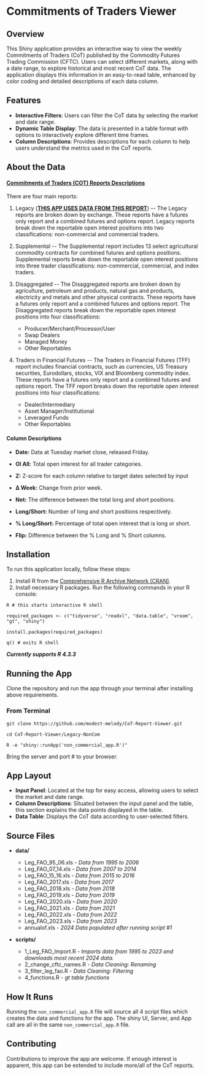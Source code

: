 # Commitments of Traders Viewer

## Overview
This Shiny application provides an interactive way to view the weekly Commitments of Traders (CoT) published by the Commodity Futures Trading Commission (CFTC). Users can select different markets, along with a date range, to explore historical and most recent CoT data. The application displays this information in an easy-to-read table, enhanced by color coding and detailed descriptions of each data column.


## Features
- **Interactive Filters**: Users can filter the CoT data by selecting the market and date range.
- **Dynamic Table Display**: The data is presented in a table format with options to interactively explore different time frames.
- **Column Descriptions**: Provides descriptions for each column to help users understand the metrics used in the CoT reports.


## About the Data

#### [**Commitments of Traders (COT) Reports Descriptions**](https://www.cftc.gov/MarketReports/CommitmentsofTraders/index.htm)

There are four main reports:

1. Legacy (**<ins>THIS APP USES DATA FROM THIS REPORT</ins>**) -- The Legacy reports are broken down by exchange. These reports have a futures only report and a combined futures and options report. Legacy reports break down the reportable open interest positions into two classifications: non-commercial and commercial traders.

2. Supplemental -- The Supplemental report includes 13 select agricultural commodity contracts for combined futures and options positions. Supplemental reports break down the reportable open interest positions into three trader classifications: non-commercial, commercial, and index traders.

3. Disaggregated -- The Disaggregated reports are broken down by agriculture, petroleum and products, natural gas and products, electricity and metals and other physical contracts. These reports have a futures only report and a combined futures and options report. The Disaggregated reports break down the reportable open interest positions into four classifications:
   
    * Producer/Merchant/Processor/User
    * Swap Dealers
    * Managed Money
    * Other Reportables
    
4. Traders in Financial Futures -- The Traders in Financial Futures (TFF) report includes financial contracts, such as currencies, US Treasury securities, Eurodollars, stocks, VIX and Bloomberg commodity index. These reports have a futures only report and a combined futures and options report. The TFF report breaks down the reportable open interest positions into four classifications:
   
    * Dealer/Intermediary
    * Asset Manager/Institutional
    * Leveraged Funds
    * Other Reportables

    
#### Column Descriptions

* **Date:** Data at Tuesday market close, released Friday.

* **OI All:** Total open interest for all trader categories.

* **Z:** Z-score for each column relative to target dates selected by input

* **Δ Week:** Change from prior week.

* **Net:** The difference between the total long and short positions.

* **Long/Short:** Number of long and short positions respectively.

* **% Long/Short:** Percentage of total open interest that is long or short.

* **Flip:** Difference between the % Long and % Short columns.


## Installation
To run this application locally, follow these steps:

1. Install R from the [Comprehensive R Archive Network (CRAN)](https://cran.r-project.org).
2. Install necessary R packages. Run the following commands in your R console:

```
R # this starts interactive R shell

required_packages <- c("tidyverse", "readxl", "data.table", "vroom", "gt", "shiny")

install.packages(required_packages)

q() # exits R shell
```

***Currently supports R 4.3.3***

## Running the App

Clone the repository and run the app through your terminal after installing above requirements.


### From Terminal

```
git clone https://github.com/modest-melody/CoT-Report-Viewer.git

cd CoT-Report-Viewer/Legacy-NonCom

R -e "shiny::runApp('non_commercial_app.R')"
```

Bring the server and port # to your browser.

## App Layout

- **Input Panel**: Located at the top for easy access, allowing users to select the market and date range.
- **Column Descriptions**: Situated between the input panel and the table, this section explains the data points displayed in the table.
- **Data Table**: Displays the CoT data according to user-selected filters.


## Source Files

* **data/**
  * Leg_FAO_95_06.xls - *Data from 1995 to 2006*
  * Leg_FAO_07_14.xls - *Data from 2007 to 2014*
  * Leg_FAO_15_16.xls - *Data from 2015 to 2016*
  * Leg_FAO_2017.xls - *Data from 2017*
  * Leg_FAO_2018.xls - *Data from 2018*
  * Leg_FAO_2019.xls - *Data from 2019*
  * Leg_FAO_2020.xls - *Data from 2020*
  * Leg_FAO_2021.xls - *Data from 2021*
  * Leg_FAO_2022.xls - *Data from 2022*
  * Leg_FAO_2023.xls - *Data from 2023*
  * annualof.xls - *2024 Data populated after running script #1*
  
  
* **scripts/**
  * 1_Leg_FAO_Import.R - *Imports data from 1995 to 2023 and downloads most recent 2024 data.*
  * 2_change_cftc_names.R - *Data Cleaning: Renaming*
  * 3_filter_leg_fao.R - *Data Cleaning: Filtering*
  * 4_functions.R - *gt table functions*


## How It Runs

Running the `non_commercial_app.R` file will source all 4 script files which creates the data and functions for the app. The shiny UI, Server, and App call are all in the same `non_commercial_app.R` file. 


## Contributing
Contributions to improve the app are welcome. If enough interest is apparent, this app can be extended to include more/all of the CoT reports.

